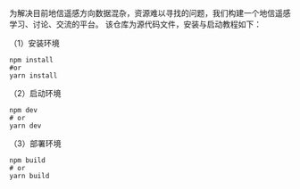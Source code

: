 为解决目前地信遥感方向数据混杂，资源难以寻找的问题，我们构建一个地信遥感学习、讨论、交流的平台。
该仓库为源代码文件，安装与启动教程如下：  
  
（1）安装环境

```
npm install
#or
yarn install
```

（2）启动环境

```
npm dev
# or
yarn dev
```

（3）部署环境

```
npm build
# or
yarn build
```

